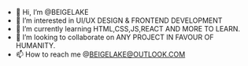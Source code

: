 - 👋 Hi, I’m @BEIGELAKE
- 👀 I’m interested in UI/UX DESIGN & FRONTEND DEVELOPMENT
- 🌱 I’m currently learning HTML,CSS,JS,REACT AND MORE TO LEARN.
- 💞️ I’m looking to collaborate on ANY PROJECT IN FAVOUR OF HUMANITY.
- 📫 How to reach me @BEIGELAKE@OUTLOOK.COM

<!---
BEIGELAKE/BEIGELAKE is a ✨ special ✨ repository because its `README.md` (this file) appears on your GitHub profile.
You can click the Preview link to take a look at your changes.
--->
